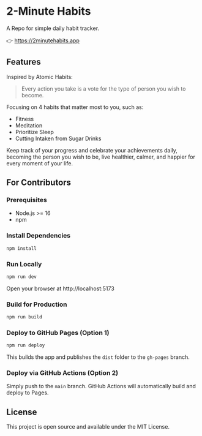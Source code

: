 # 2-Minute Habits

A Repo for simple daily habit tracker.

👉 https://2minutehabits.app

## Features

Inspired by Atomic Habits:
> Every action you take is a vote for the type of person you wish to become.

Focusing on 4 habits that matter most to you, such as:
- Fitness
- Meditation
- Prioritize Sleep
- Cutting Intaken from Sugar Drinks

Keep track of your progress and celebrate your achievements daily, becoming the person you wish to be, live healthier, calmer, and happier for every moment of your life.

## For Contributors

### Prerequisites

- Node.js >= 16
- npm

### Install Dependencies

```bash
npm install
```

### Run Locally

```bash
npm run dev
```

Open your browser at http://localhost:5173

### Build for Production

```bash
npm run build
```

### Deploy to GitHub Pages (Option 1)

```bash
npm run deploy
```

This builds the app and publishes the `dist` folder to the `gh-pages` branch.

### Deploy via GitHub Actions (Option 2)

Simply push to the `main` branch. GitHub Actions will automatically build and deploy to Pages.

## License

This project is open source and available under the MIT License.
